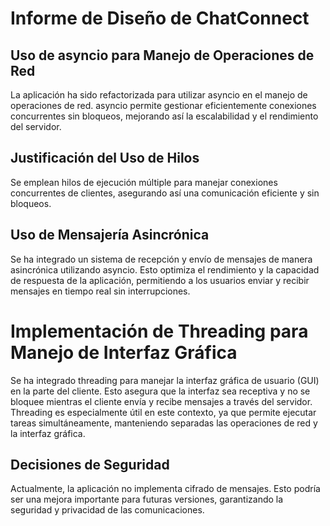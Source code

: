 # Informe de Diseño de ChatConnect


## Uso de asyncio para Manejo de Operaciones de Red

 La aplicación ha sido refactorizada para utilizar asyncio en el manejo de operaciones de red. asyncio permite gestionar eficientemente conexiones concurrentes sin bloqueos, mejorando así la escalabilidad y el rendimiento del servidor.

## Justificación del Uso de Hilos

Se emplean hilos de ejecución múltiple para manejar conexiones concurrentes de clientes, asegurando así una comunicación eficiente y sin bloqueos.

## Uso de Mensajería Asincrónica

Se ha integrado un sistema de recepción y envío de mensajes de manera asincrónica utilizando asyncio. Esto optimiza el rendimiento y la capacidad de respuesta de la aplicación, permitiendo a los usuarios enviar y recibir mensajes en tiempo real sin interrupciones.

# Implementación de Threading para Manejo de Interfaz Gráfica

Se ha integrado threading para manejar la interfaz gráfica de usuario (GUI) en la parte del cliente. Esto asegura que la interfaz sea receptiva y no se bloquee mientras el cliente envía y recibe mensajes a través del servidor. Threading es especialmente útil en este contexto, ya que permite ejecutar tareas simultáneamente, manteniendo separadas las operaciones de red y la interfaz gráfica.


## Decisiones de Seguridad

Actualmente, la aplicación no implementa cifrado de mensajes. Esto podría ser una mejora importante para futuras versiones, garantizando la seguridad y privacidad de las comunicaciones.

